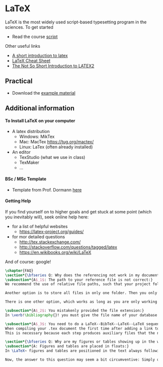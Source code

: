 # LaTeX

LaTeX is the most widely used script-based typesetting program in the sciences. To get started

* Read the course [script](https://www.dropbox.com/s/9kjanprrj0vjhdf/how_to_latex.pdf?dl=0)

Other useful links

* [A short introduction to latex](https://ilias.uni-freiburg.de/ilias.php?ref_id=441825&link_id=11203&cmd=callLink&cmdClass=ilobjlinkresourcegui&cmdNode=bd:hv&baseClass=ilLinkResourceHandlerGUI)
* [LaTeX Cheat Sheet](https://ilias.uni-freiburg.de/ilias.php?ref_id=441825&link_id=11204&cmd=callLink&cmdClass=ilobjlinkresourcegui&cmdNode=bd:hv&baseClass=ilLinkResourceHandlerGUI)
* [The Not So Short Introduction to LATEX2](https://ilias.uni-freiburg.de/ilias.php?ref_id=441825&link_id=11202&cmd=callLink&cmdClass=ilobjlinkresourcegui&cmdNode=bd:hv&baseClass=ilLinkResourceHandlerGUI)

## Practical

* Download the [example material](https://github.com/florianhartig/ResearchSkills/raw/master/Labs/LaTeX/Practical.zip)


## Additional information

#### To Install LaTeX on your computer

* A latex distribution
  * Windows: MikTex
  * Mac: MacTex https://tug.org/mactex/
  * Linux: LaTex (often already installed)
* An editor
  * TexStudio (what we use in class)
  * TexMaker
  * ...


#### BSc / MSc Template 

* Template from Prof. Dormann [here](https://github.com/florianhartig/ResearchSkills/tree/master/Labs/LaTeX/LaTeX_Templates/Template-BScMSc-Freiburg)

#### Getting Help

If you find yourself on to higher goals and get stuck at some point (which you inevitably will), seek online help here:

* for a list of helpful websites
  * https://latex-project.org/guides/
* for mor detailed questions
  * http://tex.stackexchange.com/
  * http://stackoverflow.com/questions/tagged/latex
  * https://en.wikibooks.org/wiki/LaTeX

And of course: google!

```latex
\chapter{FAQ}
\section*{\bfseries Q: Why does the referencing not work in my document?}
\subsection*{A$_1$: The path to your reference file is not correct:}
We recommend the use of relative file paths, such that your project folder contains different folders for different files, such as your .tex document (e.g. in a folder called ``thesis") and your .bib literature database (e.g. in a folder called ``literature"). If you use such a structure you may set \verb!\bibliography{../literature/yourbibtexfile}! at the end of your .tex document in order to link your .tex document with your .bib database.

Another option is to store all files in only one folder. Then you only need to set \verb!\bibliography{yourbibtexfile}! at the end of the .tex document. If you have many additional files, such as figures, this is not recommended.

There is one other option, which works as long as you are only working on one computer: The use of full file paths. This may look like this: \verb!\bibliography{C:/Users/User/documents/literature/yourbibtexfile}!, or the path to wherever yourbibtexfile.bib is stored. The obvious problem is that this specific file path must exist.

\subsection*{A$_2$: You mistakenly provided the file extension:}
In \verb!\bibliography{}! you must give the file name of your database without the extension (e.g. .bib). This means it must be \verb!\bibliography{yourbibtexfile}! instead of \verb!\bibliography{yourbibtexfile.bib}!

\subsection*{A$_3$: You need to do a LaTeX--BibTeX--LaTeX--LaTeX sequence:}
When compiling your .tex document the first time after adding a link to your literature database (.bib) you need to compile in LaTeX (F1 or F6), then in BibTeX (F8 or F11), and then twice in LaTeX again. 
This is necessary because each step produces auxiliary files that the next step uses. The first compiling in LaTeX generates an .aux file, which the citations need. The BibTeX compiling generates a .bbl file. The third compiling incorporates these references into the document, and the fourth is necessary to ensure that the insertion of these references still produces correct formatting.

\section*{\bfseries Q: Why are my figures or tables showing up in the wrong place?}
\subsection*{A: Figures and tables are placed in floats:}
In \LaTeX~ figures and tables are positioned in the text always following the same principles or rules (if not specified differently). To do this figures and tables are put into containers called floats. These also prevent the container items to be broken over pages. 

Now, the answer to this question may seem a bit circumventive: Simply don't care about the positioning of your tables and figures. If you finished your document and you still don't like the arrangement check \href{https://en.wikibooks.org/wiki/LaTeX/Floats,_Figures_and_Captions}{this} out. 
```